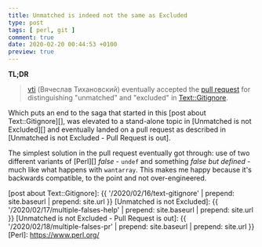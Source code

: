 ```yaml
---
title: Unmatched is indeed not the same as Excluded
type: post
tags: [ perl, git ]
comment: true
date: 2020-02-20 00:44:53 +0100
preview: true
---
```


**TL;DR**

> [vti][] (Вячеслав Тихановский) eventually accepted the [pull request][]
> for distinguishing "unmatched" and "excluded" in [Text::Gitignore][].

Which puts an end to the saga that started in this [post about
Text::Gitignore][], was elevated to a stand-alone topic in [Unmatched is not
Excluded][] and eventually landed on a pull request as described in
[Unmatched is not Excluded - Pull Request is out].

The simplest solution in the pull request eventually got through: use of two
different variants of [Perl][] *false* - `undef` and something *false but
defined* - much like what happens with `wantarray`. This makes me happy
because it's backwards compatible, to the point and not over-engineered.

[vti]: https://github.com/vti
[pull request]: https://github.com/vti/text-gitignore/pull/5
[Text::Gitignore]: https://metacpan.org/pod/Text::Gitignore
[post about Text::Gitignore]: {{ '/2020/02/16/text-gitignore' | prepend: site.baseurl | prepend: site.url }}
[Unmatched is not Excluded]: {{ '/2020/02/17/multiple-falses-help' | prepend: site.baseurl | prepend: site.url }}
[Unmatched is not Excluded - Pull Request is out]: {{ '/2020/02/18/multiple-falses-pr' | prepend: site.baseurl | prepend: site.url }}
[Perl]: https://www.perl.org/
